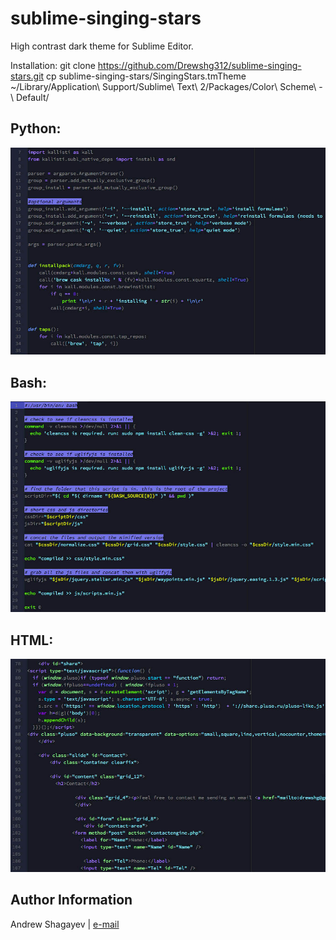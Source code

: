 # sublime-singing-stars

High contrast dark theme for Sublime Editor.

Installation:
    git clone https://github.com/Drewshg312/sublime-singing-stars.git
    cp sublime-singing-stars/SingingStars.tmTheme ~/Library/Application\ Support/Sublime\ Text\ 2/Packages/Color\ Scheme\ -\ Default/

## Python:

![Singing Stars Screenshot](imgs/python.jpg)

## Bash:

![Singing Stars Screenshot](imgs/bash.jpg)

## HTML:

![Singing Stars Screenshot](imgs/html.jpg)

Author Information
------------------

Andrew Shagayev | [e-mail](mailto:drewshg@gmail.com)


